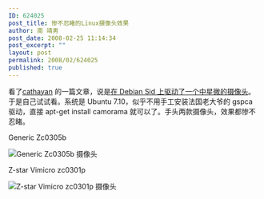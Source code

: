 ```yaml
---
ID: 624025
post_title: 惨不忍睹的Linux摄像头效果
author: 南 靖男
post_date: 2008-02-25 11:14:34
post_excerpt: ""
layout: post
permalink: 2008/02/624025
published: true
---
```

看了<a href="http://blog.cathayan.org/member/1">cathayan</a> 的一篇文章，说是<a href="http://blog.cathayan.org/item/1742">在 Debian Sid 上驱动了一个中星微的摄像头</a>。于是自己试试看。系统是 Ubuntu 7.10，似乎不用手工安装法国老大爷的 gspca 驱动，直接 apt-get install camorama 就可以了。手头两款摄像头，效果都惨不忍睹。

Generic Zc0305b

<img src="https://larryli.cn/wp-content/uploads/50/5051/2008/02/webcam-1203908561.png" alt="Generic Zc0305b 摄像头" />

Z-star Vimicro zc0301p

<img src="https://larryli.cn/wp-content/uploads/50/5051/2008/02/webcam-1203908672.png" alt="Z-star Vimicro zc0301p 摄像头" />